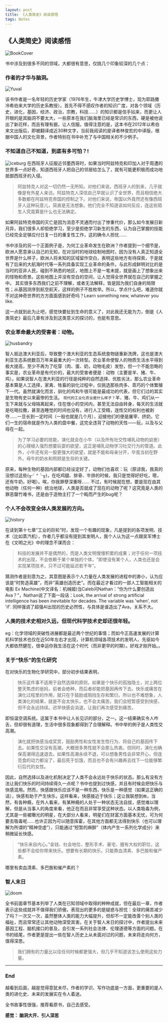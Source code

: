 ```yaml
---
layout: post
title: 《人类简史》阅读感悟
tags: Notes
---
```

## 《人类简史》阅读感悟
![BookCover](https://github.com/heartsuit/heartsuit.github.io/raw/master/pictures/briefHumamHistory.jpeg)

书中涉及到很多不同的领域，大都很有意思，仅挑几个印象较深的几个点：

### 作者的才华与脑洞。

![Yuval](https://github.com/heartsuit/heartsuit.github.io/raw/master/pictures/Yuval.jpg)

该书作者是一名年轻的历史学家（1976年生，牛津大学历史学博士，现为耶路撒冷希伯来大学的历史系教授）。首先不得不感叹作者的知识广度，对各个领域（历史，进化，基因，经济、政治，宗教，科技……）的知识都是信手拈来，而更让人开眼的是其脑洞不要太大，一些原本在我们脑海里已经是常识的东西，硬是被他说出了新花样，而且有理有据，让人信服。值得注意的是，这本书在2012年以希伯来文出版后，即被翻译成近30种文字，当前我阅读的是译者林俊宏的中译版，根据中国人的文化背景，作者特别在书中补充了与中国相关的不少例子。

### 不知道自己不知道，到底有多可怕？!

![iceburg](https://github.com/heartsuit/heartsuit.github.io/raw/master/pictures/iceburg.jpg)
在西班牙人征服近邻墨西哥时，如果当时阿兹特克和印加人对于周遭的世界多一点好奇，知道西班牙人把自己的邻居给怎么了，就有可能更积极而成功地抵御西班牙的入侵。

> 阿兹特克人对这一切仍然一无所知。对他们来说，西班牙人的到来，几乎就像是有外星人来访。阿兹特克人深信自己早就认识了全世界，而且相信绝大多数都在阿兹特克帝国的控制之下。对他们来说，帝国以外竟然还有像西班牙人这种玩意儿，简直是无法想象。他们完全不知道该如何反应，连这些陌生人究竟算是什么也无法确定。

如果阿兹特克帝国的灭亡是因为消息不灵通而付出了惨重代价，那么如今发展日新月异，我们很多人却拒绝学习，至少是拒绝学习新生的东西，认为自己掌握的技能已经完全足够应付日复一日的重复性工作，这的确令人担忧……

书中涉及的另一个正面例子是，为何工业革命发生在欧洲？作者提到一个细节是，欧洲人愿意承认自己的无知，在对当时的地球绘制地图时，因为没有人真正知道全世界是什么样子，欧洲人将未知的区域留作空白，表明这些地方有待探索，于是就有了后来的大航海时代等一系列具备实现工业革命的条件。与此形成鲜明对比的是当时的亚非人民，碰到不熟悉的地区，地图上不是一笔未提，就是画上了想象出来的怪物和奇景。这些地图上并没有空白的空间，让人觉得全世界就在自己的掌握之中。
其实很多东西我们之前不理解，或者无法解释，皆是因为我们自身的局限性；从基因测序到航空航天，这样的例子不胜枚举。所以，学点什么吧，难道你就不对这神奇世界的方方面面感到好奇吗？Learn something new, whatever you like. 

这一点就到此为止吧，感觉快要扯到生命的意义了，对此我还无能为力，倒是《人类简史》最后几章有涉及到这类意义的探讨的，也挺有意思。

### 农业革命最大的受害者：动物。

![husbandry](https://github.com/heartsuit/heartsuit.github.io/raw/master/pictures/husbandry.jpg)

智人抵达澳大利亚后，导致整个澳大利亚的生态系统食物链重新洗牌，这也是澳大利亚生态系统数百万年来最重大的一次转型。农业革命使智人的物质生活水平得到极大提高，至少不再为了吃穿（肉、蛋、奶，动物毛皮）发愁，但一个不能忽略的事实是，农业革命是有代价的，最大的受害者便是：动物（主要是羊、猪、牛、鸡）。如果说智人在澳大利亚的行径是纯粹的自然选择、优胜劣汰，那么农业革命基本算是人工选择，家禽、牲畜的驯化过程中，仅挑选那些肉多、乖巧的个体繁殖下一代。虽然就演化而言，驯化的鸡和牛很可能是最成功的代表，但它们过的其实是生物有史以来最惨的生活。
`现代的工业化农业是什么样子？`羊、猪、牛、鸡们从一生下来就与父母隔离起来，住在很小的空间内，甚至无法自由转身，每天的生活就是吃喝拉撒，甚至连睡觉的时间也没有，进行人工受精，连性交的权利也被剥夺……一旦长到一定时间（一般也就是几个月），迎接他们的便是屠宰、挤奶，它们一生的宿命就是作为人类的盘中餐，这完全违背了动物的天性——玩，以及与父母在一起。

> 为了学习必要的技能，演化就会在小牛（以及所有社交性哺乳动物的幼崽）的心理植入强烈想要玩耍的欲望，这正是哺乳动物学习社交行为的管道。此外，小牛还有另一股更强大的欲望，就是不能和母亲分开，毕竟当初在野外，母牛的奶水和照顾是生存的关键。

原来，每种生物的基因内部都已经设定好了，动物们也喜欢：玩（原谅我，我真的没想过这些(╥╯^╰╥)，在吃鸡腿、排骨、牛排的时候，我只是觉得好好吃，嗯，还有牛奶，好喝）。唉，你我罪孽深重呀……
不过，有时候就在想，要是现在由其他动物（任何一种）统治地球，人类是否就成了现在的动物了呢？这究竟是人类的罪恶罄竹难书，还是由于造物主打了一个盹而产生的bug呢？

### 个人不会改变全体人类发展的方向。

![history](https://github.com/heartsuit/heartsuit.github.io/raw/master/pictures/history.jpg)

在读到第十七章“工业的巨轮”时，发现一个有趣的现象，凡是提到的各项发明、技术（比如蒸汽机），作者几乎都没有提到其发明人，我个人认为这一点跟吴军博士在《文明之光》中的理念不谋而合：

> 科技的发展并不是偶然的，而是人类文明慢慢积累的成果；对于任何一项技术的出现，不会依赖于某个单独的个体，“即使没有某个人，人类也还是会实现某项技术，只不过可能延迟若干年”。

猜测作者是刻意为之，其意图是表示个人力量在人类发展的进程中的渺小，认为应该是“时势造英雄”，而非“英雄创造历史”。而在最近才看过的一部人工智能相关的电影 Ex Machine(中文译名：机械姬)当Caleb问Nathan：“你为什么要创造出Ava？”，Nathan说了下面一段话：Look, the arrival of strong artificial intelligence has been inevitable for decades. The variable was 'when', not 'if'. 同样强调了超强AI出现的历史必然性，与具体是谁造出了Ava，关系不大。

### 人类的技术史相对久远，但现代科学技术史却还很年轻。

eg：化学领域的突破性进展都是最近两个世纪的事情；而如今正高速发展的计算机科学技术也仅在近50年左右才出现，计算机领域各项技术的发明人、先驱如今大都依然健在，很幸运你我生活在这个时代（而非更早的时期）。好戏才刚开始。。

### 关于“快乐”的生化研究

在对快乐的生物化学研究中，部分初步结果表明，

> 快乐这件事不适用于自然选择的原则，如果是个快乐的孤独隐士，对上两位整天焦虑的爸妈，前者会绝种，而后者却能把基因再传下去。快乐或痛苦在演化过程里的作用，就只在于鼓励或阻挡生存和繁衍。所以也不难想象，人类演化的结果，就是不会太快乐，也不会太痛苦。我们会短暂感受到快感，但不会永远持续。迟早快感会消退，让我们再次感受到痛苦。

即恒温空调系统。这属于本书中让人长见识的部分，之一。这一结果确实令人咋舌，但却很有道理，生活中很多现象都得到了合理解释。书中举的例子是人类性交高潮。

> 演化就把快感当成奖赏，鼓励男性和女性发生性行为、将自己的基因传下去。如果性交没有高潮，大概很多男性就不会那么热衷。但同时，演化也确保高潮得迅速退去。如果性高潮永续不退，可以想象男性会非常开心，但连觅食的动力都没了，最后死于饥饿，而且也不会有兴趣再去找下一位能够繁衍后代的女性。

因此，自然选择以及进化机制决定了人类不会永远处于快乐的状态。那么有没有方法让我们快乐的时间持续得久一点呢？书中也提到过快感，并且有时候会把快乐与快感混用。然而，快感跟快乐应该不是一种东西，快乐是一种感觉（如果这正确的话），快感有助于产生快乐，这样看来，快感接近于快乐；这让我联想到`瘾`，当然，有各种瘾，在外人看来，有某种瘾的人处于一种状态无法自拔，感觉难以理解，但是从当事人的角度来看，他正在而且非常享受这种状态。以人类吸毒为例，尤其是一些被曝光的明星，在大部分人看来，明星们在财富方面基本无忧，可为何要去吸毒呢……也许正因为可以随意挥霍，在其他方面都无法得到快乐（也可以理解为所谓的“精神空虚”），只能通过“短暂的麻醉”（体内产生一系列化学成分）来稍微延长快感。

> “快乐来自内心。”金钱、社会地位、整形手术、豪宅、握有大权的职位，这些都不会给你带来快乐。想要有长期的快乐，只能靠血清素、多巴胺和催产素。

哪里有卖血清素、多巴胺和催产素的？

### 智人末日

![doom](https://github.com/heartsuit/heartsuit.github.io/raw/master/pictures/doom.jpg)

全书前面章节基本列举了人类在已知领域中取得的种种成就，但在最后一章，作者表示这些成就并不值得我们骄傲，表现出的更多的是疑惑与担忧：全球的痛苦减少了吗？一次又一次，虽然整体人类的能力大幅提升，但却不一定能改善个别人类的福祉，而且常常还让其他动物深受其害。在关于智人末日的探讨中，作者提出未来基因工程、脑机接口的普及，会引发一系列社会法律、伦理道德等方面的问题。在书的结尾，作者更是提出一些在智人历史上从未面对过的问题，未来将走向何方，值得深思。

> 我们拥有的力量比以往任何时候都更强大，但几乎不知道该怎么使用这些力量。

---
### End

越看到后面，越是觉得意犹未尽，作者的学识、写作功底是一方面，更重要的是人类的进化史、未来的发展实在令人着迷。

全书故事性很强，推荐看原书，自己去感受。

**感觉： 脑洞大开、引人深思**